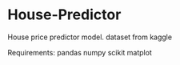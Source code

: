 # House-Predictor
House price predictor model. dataset from kaggle

Requirements:
pandas
numpy
scikit
matplot
